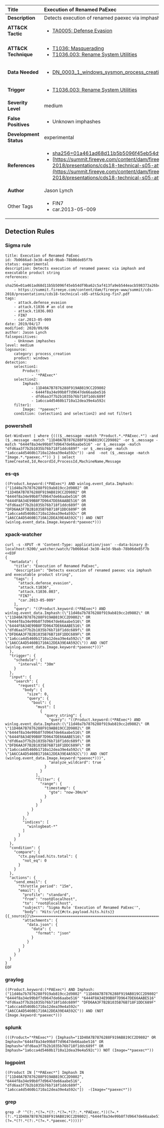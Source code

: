 | Title                    | Execution of Renamed PaExec       |
|:-------------------------|:------------------|
| **Description**          | Detects execution of renamed paexec via imphash and executable product string |
| **ATT&amp;CK Tactic**    |  <ul><li>[TA0005: Defense Evasion](https://attack.mitre.org/tactics/TA0005)</li></ul>  |
| **ATT&amp;CK Technique** | <ul><li>[T1036: Masquerading](https://attack.mitre.org/techniques/T1036)</li><li>[T1036.003: Rename System Utilities](https://attack.mitre.org/techniques/T1036/003)</li></ul>  |
| **Data Needed**          | <ul><li>[DN_0003_1_windows_sysmon_process_creation](../Data_Needed/DN_0003_1_windows_sysmon_process_creation.md)</li></ul>  |
| **Trigger**              | <ul><li>[T1036.003: Rename System Utilities](../Triggers/T1036.003.md)</li></ul>  |
| **Severity Level**       | medium |
| **False Positives**      | <ul><li>Unknown imphashes</li></ul>  |
| **Development Status**   | experimental |
| **References**           | <ul><li>[sha256=01a461ad68d11b5b5096f45eb54df9ba62c5af413fa9eb544eacb598373a26bc](sha256=01a461ad68d11b5b5096f45eb54df9ba62c5af413fa9eb544eacb598373a26bc)</li><li>[https://summit.fireeye.com/content/dam/fireeye-www/summit/cds-2018/presentations/cds18-technical-s05-att&cking-fin7.pdf](https://summit.fireeye.com/content/dam/fireeye-www/summit/cds-2018/presentations/cds18-technical-s05-att&cking-fin7.pdf)</li></ul>  |
| **Author**               | Jason Lynch |
| Other Tags           | <ul><li>FIN7</li><li>car.2013-05-009</li></ul> | 

## Detection Rules

### Sigma rule

```
title: Execution of Renamed PaExec
id: 7b0666ad-3e38-4e3d-9bab-78b06de85f7b
status: experimental
description: Detects execution of renamed paexec via imphash and executable product string
references:
    - sha256=01a461ad68d11b5b5096f45eb54df9ba62c5af413fa9eb544eacb598373a26bc
    - https://summit.fireeye.com/content/dam/fireeye-www/summit/cds-2018/presentations/cds18-technical-s05-att&cking-fin7.pdf
tags:
    - attack.defense_evasion
    - attack.t1036 # an old one
    - attack.t1036.003
    - FIN7
    - car.2013-05-009
date: 2019/04/17
modified: 2020/09/06
author: Jason Lynch 
falsepositives:
    - Unknown imphashes
level: medium
logsource:
    category: process_creation
    product: windows
detection:
    selection1:
        Product:
            - '*PAExec*'
    selection2:
        Imphash:
            - 11D40A7B7876288F919AB819CC2D9802
            - 6444f8a34e99b8f7d9647de66aabe516
            - dfd6aa3f7b2b1035b76b718f1ddc689f
            - 1a6cca4d5460b1710a12dea39e4a592c
    filter1:
        Image: '*paexec*'
    condition: (selection1 and selection2) and not filter1

```





### powershell
    
```
Get-WinEvent | where {((($_.message -match "Product.*.*PAExec.*") -and ($_.message -match "11D40A7B7876288F919AB819CC2D9802" -or $_.message -match "6444f8a34e99b8f7d9647de66aabe516" -or $_.message -match "dfd6aa3f7b2b1035b76b718f1ddc689f" -or $_.message -match "1a6cca4d5460b1710a12dea39e4a592c")) -and  -not ($_.message -match "Image.*.*paexec.*")) } | select TimeCreated,Id,RecordId,ProcessId,MachineName,Message
```


### es-qs
    
```
((Product.keyword:(*PAExec*) AND winlog.event_data.Imphash:("11d40a7b7876288f919ab819cc2d9802" OR "11D40A7B7876288F919AB819CC2D9802" OR "6444f8a34e99b8f7d9647de66aabe516" OR "6444F8A34E99B8F7D9647DE66AABE516" OR "dfd6aa3f7b2b1035b76b718f1ddc689f" OR "DFD6AA3F7B2B1035B76B718F1DDC689F" OR "1a6cca4d5460b1710a12dea39e4a592c" OR "1A6CCA4D5460B1710A12DEA39E4A592C")) AND (NOT (winlog.event_data.Image.keyword:*paexec*)))
```


### xpack-watcher
    
```
curl -s -XPUT -H 'Content-Type: application/json' --data-binary @- localhost:9200/_watcher/watch/7b0666ad-3e38-4e3d-9bab-78b06de85f7b <<EOF
{
  "metadata": {
    "title": "Execution of Renamed PaExec",
    "description": "Detects execution of renamed paexec via imphash and executable product string",
    "tags": [
      "attack.defense_evasion",
      "attack.t1036",
      "attack.t1036.003",
      "FIN7",
      "car.2013-05-009"
    ],
    "query": "((Product.keyword:(*PAExec*) AND winlog.event_data.Imphash:(\"11d40a7b7876288f919ab819cc2d9802\" OR \"11D40A7B7876288F919AB819CC2D9802\" OR \"6444f8a34e99b8f7d9647de66aabe516\" OR \"6444F8A34E99B8F7D9647DE66AABE516\" OR \"dfd6aa3f7b2b1035b76b718f1ddc689f\" OR \"DFD6AA3F7B2B1035B76B718F1DDC689F\" OR \"1a6cca4d5460b1710a12dea39e4a592c\" OR \"1A6CCA4D5460B1710A12DEA39E4A592C\")) AND (NOT (winlog.event_data.Image.keyword:*paexec*)))"
  },
  "trigger": {
    "schedule": {
      "interval": "30m"
    }
  },
  "input": {
    "search": {
      "request": {
        "body": {
          "size": 0,
          "query": {
            "bool": {
              "must": [
                {
                  "query_string": {
                    "query": "((Product.keyword:(*PAExec*) AND winlog.event_data.Imphash:(\"11d40a7b7876288f919ab819cc2d9802\" OR \"11D40A7B7876288F919AB819CC2D9802\" OR \"6444f8a34e99b8f7d9647de66aabe516\" OR \"6444F8A34E99B8F7D9647DE66AABE516\" OR \"dfd6aa3f7b2b1035b76b718f1ddc689f\" OR \"DFD6AA3F7B2B1035B76B718F1DDC689F\" OR \"1a6cca4d5460b1710a12dea39e4a592c\" OR \"1A6CCA4D5460B1710A12DEA39E4A592C\")) AND (NOT (winlog.event_data.Image.keyword:*paexec*)))",
                    "analyze_wildcard": true
                  }
                }
              ],
              "filter": {
                "range": {
                  "timestamp": {
                    "gte": "now-30m/m"
                  }
                }
              }
            }
          }
        },
        "indices": [
          "winlogbeat-*"
        ]
      }
    }
  },
  "condition": {
    "compare": {
      "ctx.payload.hits.total": {
        "not_eq": 0
      }
    }
  },
  "actions": {
    "send_email": {
      "throttle_period": "15m",
      "email": {
        "profile": "standard",
        "from": "root@localhost",
        "to": "root@localhost",
        "subject": "Sigma Rule 'Execution of Renamed PaExec'",
        "body": "Hits:\n{{#ctx.payload.hits.hits}}{{_source}}\n================================================================================\n{{/ctx.payload.hits.hits}}",
        "attachments": {
          "data.json": {
            "data": {
              "format": "json"
            }
          }
        }
      }
    }
  }
}
EOF

```


### graylog
    
```
((Product.keyword:(*PAExec*) AND Imphash:("11d40a7b7876288f919ab819cc2d9802" "11D40A7B7876288F919AB819CC2D9802" "6444f8a34e99b8f7d9647de66aabe516" "6444F8A34E99B8F7D9647DE66AABE516" "dfd6aa3f7b2b1035b76b718f1ddc689f" "DFD6AA3F7B2B1035B76B718F1DDC689F" "1a6cca4d5460b1710a12dea39e4a592c" "1A6CCA4D5460B1710A12DEA39E4A592C")) AND (NOT (Image.keyword:*paexec*)))
```


### splunk
    
```
(((Product="*PAExec*") (Imphash="11D40A7B7876288F919AB819CC2D9802" OR Imphash="6444f8a34e99b8f7d9647de66aabe516" OR Imphash="dfd6aa3f7b2b1035b76b718f1ddc689f" OR Imphash="1a6cca4d5460b1710a12dea39e4a592c")) NOT (Image="*paexec*"))
```


### logpoint
    
```
((Product IN ["*PAExec*"] Imphash IN ["11D40A7B7876288F919AB819CC2D9802", "6444f8a34e99b8f7d9647de66aabe516", "dfd6aa3f7b2b1035b76b718f1ddc689f", "1a6cca4d5460b1710a12dea39e4a592c"])  -(Image="*paexec*"))
```


### grep
    
```
grep -P '^(?:.*(?=.*(?:.*(?=.*(?:.*.*PAExec.*))(?=.*(?:.*11D40A7B7876288F919AB819CC2D9802|.*6444f8a34e99b8f7d9647de66aabe516|.*dfd6aa3f7b2b1035b76b718f1ddc689f|.*1a6cca4d5460b1710a12dea39e4a592c))))(?=.*(?!.*(?:.*(?=.*.*paexec.*)))))'
```



